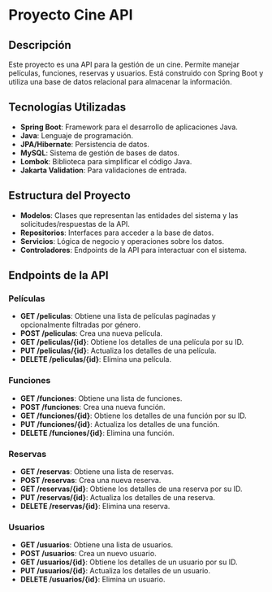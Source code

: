 # Proyecto Cine API

## Descripción

Este proyecto es una API para la gestión de un cine. Permite manejar películas, funciones, reservas y usuarios. Está construido con Spring Boot y utiliza una base de datos relacional para almacenar la información.

## Tecnologías Utilizadas

- **Spring Boot**: Framework para el desarrollo de aplicaciones Java.
- **Java**: Lenguaje de programación.
- **JPA/Hibernate**: Persistencia de datos.
- **MySQL**: Sistema de gestión de bases de datos.
- **Lombok**: Biblioteca para simplificar el código Java.
- **Jakarta Validation**: Para validaciones de entrada.

## Estructura del Proyecto

- **Modelos**: Clases que representan las entidades del sistema y las solicitudes/respuestas de la API.
- **Repositorios**: Interfaces para acceder a la base de datos.
- **Servicios**: Lógica de negocio y operaciones sobre los datos.
- **Controladores**: Endpoints de la API para interactuar con el sistema.

## Endpoints de la API

### Películas

- **GET /peliculas**: Obtiene una lista de películas paginadas y opcionalmente filtradas por género.
- **POST /peliculas**: Crea una nueva película.
- **GET /peliculas/{id}**: Obtiene los detalles de una película por su ID.
- **PUT /peliculas/{id}**: Actualiza los detalles de una película.
- **DELETE /peliculas/{id}**: Elimina una película.

### Funciones

- **GET /funciones**: Obtiene una lista de funciones.
- **POST /funciones**: Crea una nueva función.
- **GET /funciones/{id}**: Obtiene los detalles de una función por su ID.
- **PUT /funciones/{id}**: Actualiza los detalles de una función.
- **DELETE /funciones/{id}**: Elimina una función.

### Reservas

- **GET /reservas**: Obtiene una lista de reservas.
- **POST /reservas**: Crea una nueva reserva.
- **GET /reservas/{id}**: Obtiene los detalles de una reserva por su ID.
- **PUT /reservas/{id}**: Actualiza los detalles de una reserva.
- **DELETE /reservas/{id}**: Elimina una reserva.

### Usuarios

- **GET /usuarios**: Obtiene una lista de usuarios.
- **POST /usuarios**: Crea un nuevo usuario.
- **GET /usuarios/{id}**: Obtiene los detalles de un usuario por su ID.
- **PUT /usuarios/{id}**: Actualiza los detalles de un usuario.
- **DELETE /usuarios/{id}**: Elimina un usuario.
